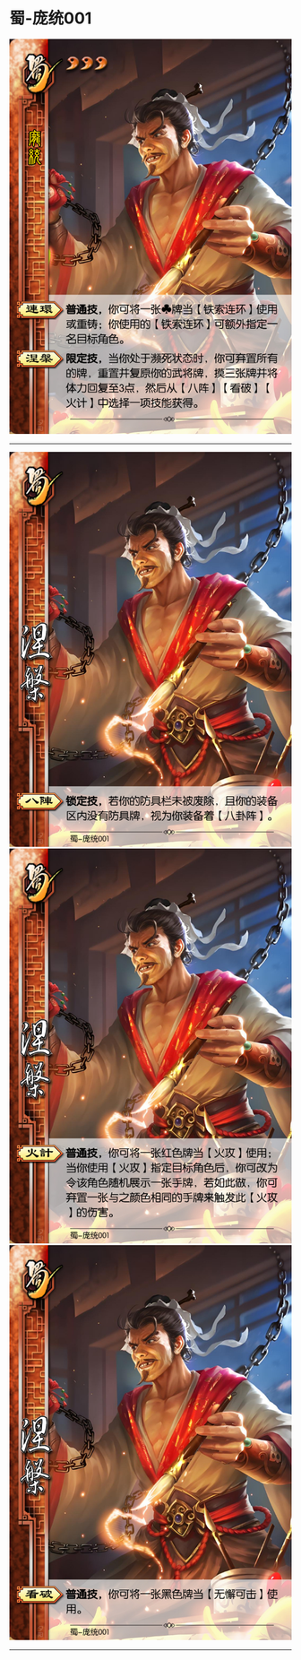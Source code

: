 # 蜀-庞统001

![蜀-庞统001](../assets/蜀-庞统001.jpg)

---

![蜀-庞统001-涅槃-八阵](../assets/蜀-庞统001-涅槃-八阵.jfif)
![蜀-庞统001-涅槃-火计](../assets/蜀-庞统001-涅槃-火计.jfif)
![蜀-庞统001-涅槃-看破](../assets/蜀-庞统001-涅槃-看破.jfif)

---